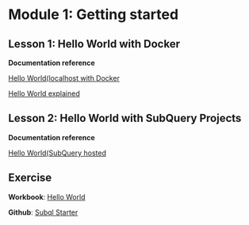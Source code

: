 # Module 1: Getting started

## Lesson 1: Hello World with Docker

**Documentation reference**

[Hello World(localhost with Docker](https://doc.subquery.network/quickstart/helloworld-localhost/#)

[Hello World explained](https://doc.subquery.network/quickstart/understanding-helloworld/)

## Lesson 2: Hello World with SubQuery Projects

**Documentation reference**

[Hello World(SubQuery hosted](https://doc.subquery.network/quickstart/helloworld-hosted/)

## Exercise
**Workbook**: [Hello World](/assets/pdf/Hello_World_Lab.pdf)

**Github**: [Subql Starter](https://github.com/subquery/subql-starter)